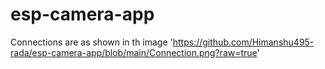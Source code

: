 # esp-camera-app

Connections are as shown in th image 'https://github.com/Himanshu495-rada/esp-camera-app/blob/main/Connection.png?raw=true'
